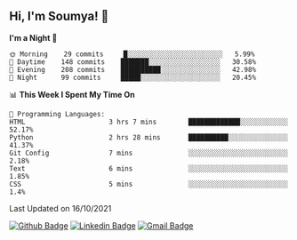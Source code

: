 ## Hi, I'm Soumya! 👋

<!--START_SECTION:waka-->
**I'm a Night 🦉** 

```text
🌞 Morning    29 commits     █░░░░░░░░░░░░░░░░░░░░░░░░   5.99% 
🌆 Daytime    148 commits    ███████░░░░░░░░░░░░░░░░░░   30.58% 
🌃 Evening    208 commits    ██████████░░░░░░░░░░░░░░░   42.98% 
🌙 Night      99 commits     █████░░░░░░░░░░░░░░░░░░░░   20.45%

```


📊 **This Week I Spent My Time On** 

```text
💬 Programming Languages: 
HTML                     3 hrs 7 mins        █████████████░░░░░░░░░░░░   52.17% 
Python                   2 hrs 28 mins       ██████████░░░░░░░░░░░░░░░   41.37% 
Git Config               7 mins              ░░░░░░░░░░░░░░░░░░░░░░░░░   2.18% 
Text                     6 mins              ░░░░░░░░░░░░░░░░░░░░░░░░░   1.85% 
CSS                      5 mins              ░░░░░░░░░░░░░░░░░░░░░░░░░   1.4%

```


 Last Updated on 16/10/2021
<!--END_SECTION:waka-->

[![Github Badge](https://img.shields.io/badge/-rubyruins-grey?style=for-the-badge&logo=github&logoColor=white&link=https://github.com/rubyruins/)](https://www.github.com/rubyruins/) 
[![Linkedin Badge](https://img.shields.io/badge/-Soumya%20Parekh-0072b1?style=for-the-badge&logo=Linkedin&logoColor=white&link=https://www.linkedin.com/in/Soumya-Parekh/)](https://www.linkedin.com/in/Soumya-Parekh/) 
[![Gmail Badge](https://img.shields.io/badge/-soumya.parekh@somaiya.edu-c14438?style=for-the-badge&logo=Gmail&logoColor=white&link=mailto:soumya.parekh@somaiya.edu)](mailto:soumya.parekh@somaiya.edu) 
